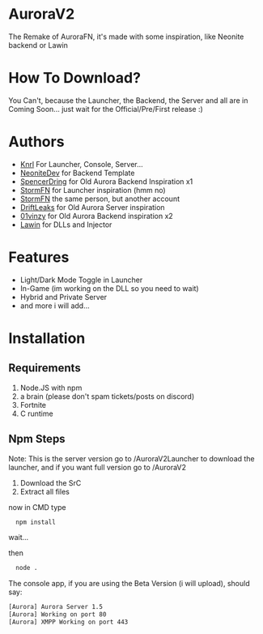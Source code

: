 
# AuroraV2

The Remake of AuroraFN, 
it's made with some inspiration, like Neonite backend or Lawin

# How To Download?

You Can't, because the Launcher, the Backend, the Server and all are in Coming Soon...
just wait for the Official/Pre/First release :)


# Authors

- [Knrl](https://www.github.com/TW-Knrl) For Launcher, Console, Server...
- [NeoniteDev](https://www.github.com/NeoniteDev) for Backend Template
- [SpencerDring](https://www.github.com/SpencerDring) for Old Aurora Backend Inspiration x1
- [StormFN](https://www.github.com/stormzyidk) for Launcher inspiration (hmm no)
- [StormFN](https://www.github.com/stormzyglitches) the same person, but another account
- [DriftLeaks](https://www.github.com/DriftLeaks) for Old Aurora Server inspiration
- [01vinzy](https://github.com/01vinzy) for Old Aurora Backend inspiration x2
- [Lawin](https://www.github.com/Lawin0129) for DLLs and Injector

# Features

- Light/Dark Mode Toggle in Launcher
- In-Game (im working on the DLL so you need to wait)
- Hybrid and Private Server
- and more i will add...


# Installation

## Requirements

1. Node.JS with npm
2. a brain (please don't spam tickets/posts on discord)
3. Fortnite
4. C runtime 

## Npm Steps 

Note: This is the server version go to /AuroraV2Launcher to download the launcher, and if you want full version go to /AuroraV2

1. Download the SrC
2. Extract all files

now in CMD type

```bash
  npm install
```
wait...
 
 then

```bash
  node .
 ```

 The console app, if you are using the Beta Version (i will upload), should say: 

 ```bash
[Aurora] Aurora Server 1.5
[Aurora] Working on port 80
[Aurora] XMPP Working on port 443
```
